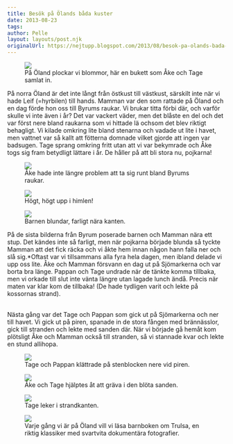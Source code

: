 ```yaml
---
title: Besök på Ölands båda kuster
date: 2013-08-23
tags: 	
author: Pelle
layout: layouts/post.njk
originalUrl: https://nejtupp.blogspot.com/2013/08/besok-pa-olands-bada-kuster.html
---
```


<figure>
	<img src="../../../../img/O%CC%88land+-+so%CC%88ndag-PERK7039.jpg">
	<figcaption>På Öland plockar vi blommor, här en bukett som Åke och Tage samlat in.</figcaption>
</figure>

På norra Öland är det inte långt från östkust till västkust, särskilt inte när vi hade Leif (=hyrbilen) till hands. Mamman var den som rattade på Öland och en dag förde hon oss till Byrums raukar. Vi brukar titta förbi där, och varför skulle vi inte även i år? Det var vackert väder, men det blåste en del och det var först nere bland raukarna som vi hittade lä ochsom det blev riktigt behagligt. Vi kilade omkring lite bland stenarna och vadade ut lite i havet, men vattnet var så kallt att fötterna domnade vilket gjorde att ingen var badsugen. Tage sprang omkring fritt utan att vi var bekymrade och Åke togs sig fram betydligt lättare i år. De håller på att bli stora nu, pojkarna!

<figure>
	<img src="../../../../img/O%CC%88land+-+Byrums+raukar-PERK6958.jpg">
	<figcaption>Åke hade inte längre problem att ta sig runt bland Byrums raukar.</figcaption>
</figure>

<figure>
	<img src="../../../../img/O%CC%88land+-+Byrums+raukar-PERK6982.jpg">
	<figcaption>Högt, högt upp i himlen!</figcaption>
</figure>

<figure>
	<img src="../../../../img/O%CC%88land+-+Byrums+raukar-PERK6987.jpg">
	<figcaption>Barnen blundar, farligt nära kanten.</figcaption>
</figure>

På de sista bilderna från Byrum poserade barnen och Mamman nära ett stup. Det kändes inte så farligt, men när pojkarna började blunda så tyckte Mamman att det fick räcka och vi åkte hem innan någon hann falla ner och slå sig.*Oftast var vi tillsammans alla fyra hela dagen, men ibland delade vi upp oss lite. Åke och Mamman försvann en dag ut på Sjömarkerna och var borta bra länge. Pappan och Tage undrade när de tänkte komma tillbaka, men vi orkade till slut inte vänta längre utan lagade lunch ändå. Precis när maten var klar kom de tillbaka! (De hade tydligen varit och lekte på kossornas strand).
<br><br>

Nästa gång var det Tage och Pappan som gick ut på Sjömarkerna och ner till havet. Vi gick ut på piren, spanade in de stora fången med brännässlor, gick till stranden och lekte med sanden där. När vi började gå hemåt kom plötsligt Åke och Mamman också till stranden, så vi stannade kvar och lekte en stund allihopa.

<figure>
	<img src="../../../../img/O%CC%88land+-+so%CC%88ndag-PERK7057.jpg">
	<figcaption>Tage och Pappan klättrade på stenblocken nere vid piren.</figcaption>
</figure>

<figure>
	<img src="../../../../img/O%CC%88land+-+so%CC%88ndag-PERK7102.jpg">
	<figcaption>Åke och Tage hjälptes åt att gräva i den blöta sanden.</figcaption>
</figure>

<figure>
	<img src="../../../../img/O%CC%88land+-+so%CC%88ndag-PERK7130.jpg">
	<figcaption>Tage leker i strandkanten.</figcaption>
</figure>

<figure>
	<img src="../../../../img/O%CC%88land+-+so%CC%88ndag-PERK7135.jpg">
	<figcaption>Varje gång vi är på Öland vill vi läsa barnboken om Trulsa, en riktig klassiker med svartvita dokumentära fotografier.</figcaption>
</figure>
